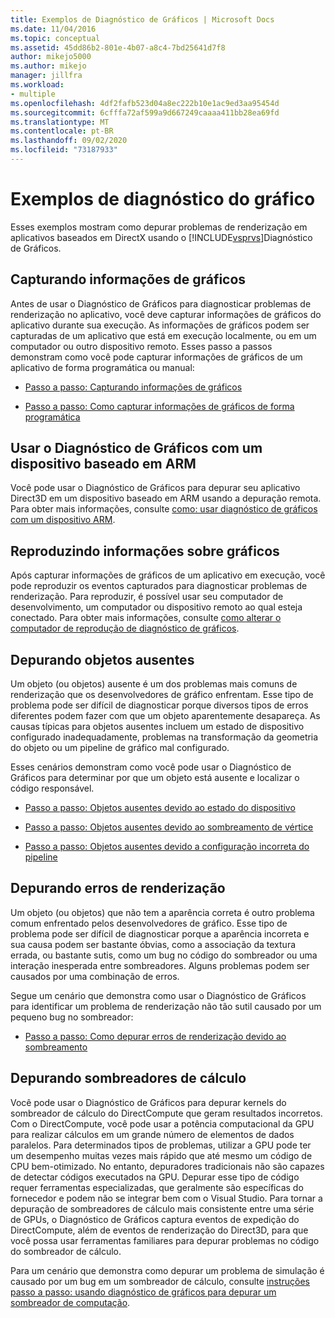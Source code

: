 ```yaml
---
title: Exemplos de Diagnóstico de Gráficos | Microsoft Docs
ms.date: 11/04/2016
ms.topic: conceptual
ms.assetid: 45dd86b2-801e-4b07-a8c4-7bd25641d7f8
author: mikejo5000
ms.author: mikejo
manager: jillfra
ms.workload:
- multiple
ms.openlocfilehash: 4df2fafb523d04a8ec222b10e1ac9ed3aa95454d
ms.sourcegitcommit: 6cfffa72af599a9d667249caaaa411bb28ea69fd
ms.translationtype: MT
ms.contentlocale: pt-BR
ms.lasthandoff: 09/02/2020
ms.locfileid: "73187933"
---
```

# <a name="graphics-diagnostics-examples"></a>Exemplos de diagnóstico do gráfico
Esses exemplos mostram como depurar problemas de renderização em aplicativos baseados em DirectX usando o [!INCLUDE[vsprvs](../../code-quality/includes/vsprvs_md.md)]Diagnóstico de Gráficos.

## <a name="capturing-graphics-information"></a>Capturando informações de gráficos
 Antes de usar o Diagnóstico de Gráficos para diagnosticar problemas de renderização no aplicativo, você deve capturar informações de gráficos do aplicativo durante sua execução. As informações de gráficos podem ser capturadas de um aplicativo que está em execução localmente, ou em um computador ou outro dispositivo remoto. Esses passo a passos demonstram como você pode capturar informações de gráficos de um aplicativo de forma programática ou manual:

- [Passo a passo: Capturando informações de gráficos](walkthrough-capturing-graphics-information.md)

- [Passo a passo: Como capturar informações de gráficos de forma programática](walkthrough-capturing-graphics-information-programmatically.md)

## <a name="use-graphics-diagnostics-with-an-arm-based-device"></a>Usar o Diagnóstico de Gráficos com um dispositivo baseado em ARM
 Você pode usar o Diagnóstico de Gráficos para depurar seu aplicativo Direct3D em um dispositivo baseado em ARM usando a depuração remota. Para obter mais informações, consulte [como: usar diagnóstico de gráficos com um dispositivo ARM](graphics-diagnostics-examples.md).

## <a name="playing-back-graphics-information"></a>Reproduzindo informações sobre gráficos
 Após capturar informações de gráficos de um aplicativo em execução, você pode reproduzir os eventos capturados para diagnosticar problemas de renderização. Para reproduzir, é possível usar seu computador de desenvolvimento, um computador ou dispositivo remoto ao qual esteja conectado. Para obter mais informações, consulte [como alterar o computador de reprodução de diagnóstico de gráficos](how-to-change-the-graphics-diagnostics-playback-machine.md).

## <a name="debugging-missing-objects"></a>Depurando objetos ausentes
 Um objeto (ou objetos) ausente é um dos problemas mais comuns de renderização que os desenvolvedores de gráfico enfrentam. Esse tipo de problema pode ser difícil de diagnosticar porque diversos tipos de erros diferentes podem fazer com que um objeto aparentemente desapareça. As causas típicas para objetos ausentes incluem um estado de dispositivo configurado inadequadamente, problemas na transformação da geometria do objeto ou um pipeline de gráfico mal configurado.

 Esses cenários demonstram como você pode usar o Diagnóstico de Gráficos para determinar por que um objeto está ausente e localizar o código responsável.

- [Passo a passo: Objetos ausentes devido ao estado do dispositivo](walkthrough-missing-objects-due-to-device-state.md)

- [Passo a passo: Objetos ausentes devido ao sombreamento de vértice](walkthrough-missing-objects-due-to-vertex-shading.md)

- [Passo a passo: Objetos ausentes devido a configuração incorreta do pipeline](walkthrough-missing-objects-due-to-misconfigured-pipeline.md)

## <a name="debugging-rendering-errors"></a>Depurando erros de renderização
 Um objeto (ou objetos) que não tem a aparência correta é outro problema comum enfrentado pelos desenvolvedores de gráfico. Esse tipo de problema pode ser difícil de diagnosticar porque a aparência incorreta e sua causa podem ser bastante óbvias, como a associação da textura errada, ou bastante sutis, como um bug no código do sombreador ou uma interação inesperada entre sombreadores. Alguns problemas podem ser causados por uma combinação de erros.

 Segue um cenário que demonstra como usar o Diagnóstico de Gráficos para identificar um problema de renderização não tão sutil causado por um pequeno bug no sombreador:

- [Passo a passo: Como depurar erros de renderização devido ao sombreamento](walkthrough-debugging-rendering-errors-due-to-shading.md)

## <a name="debugging-compute-shaders"></a>Depurando sombreadores de cálculo
 Você pode usar o Diagnóstico de Gráficos para depurar kernels do sombreador de cálculo do DirectCompute que geram resultados incorretos. Com o DirectCompute, você pode usar a potência computacional da GPU para realizar cálculos em um grande número de elementos de dados paralelos. Para determinados tipos de problemas, utilizar a GPU pode ter um desempenho muitas vezes mais rápido que até mesmo um código de CPU bem-otimizado. No entanto, depuradores tradicionais não são capazes de detectar códigos executados na GPU. Depurar esse tipo de código requer ferramentas especializadas, que geralmente são específicas do fornecedor e podem não se integrar bem com o Visual Studio. Para tornar a depuração de sombreadores de cálculo mais consistente entre uma série de GPUs, o Diagnóstico de Gráficos captura eventos de expedição do DirectCompute, além de eventos de renderização do Direct3D, para que você possa usar ferramentas familiares para depurar problemas no código do sombreador de cálculo.

 Para um cenário que demonstra como depurar um problema de simulação é causado por um bug em um sombreador de cálculo, consulte [instruções passo a passo: usando diagnóstico de gráficos para depurar um sombreador de computação](walkthrough-using-graphics-diagnostics-to-debug-a-compute-shader.md).